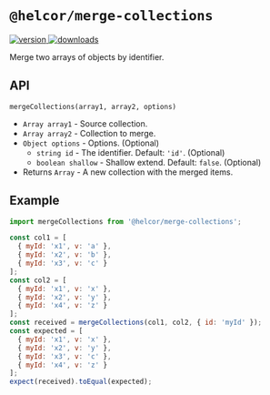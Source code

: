 # `@helcor/merge-collections`

<a href="https://npmjs.org/package/@helcor/merge-collections">
  <img src="https://img.shields.io/npm/v/@helcor/merge-collections.svg" alt="version" />
</a>
<a href="https://npmjs.org/package/@helcor/merge-collections">
  <img src="https://img.shields.io/npm/dm/@helcor/merge-collections.svg" alt="downloads" />
</a>

Merge two arrays of objects by identifier.

## API

`mergeCollections(array1, array2, options)`

- `Array array1` - Source collection.
- `Array array2` - Collection to merge.
- `Object options` - Options. (Optional)
  - `string id` - The identifier. Default: `'id'`. (Optional)
  - `boolean shallow` - Shallow extend. Default: `false`. (Optional)
- Returns `Array` - A new collection with the merged items.

## Example

```js
import mergeCollections from '@helcor/merge-collections';

const col1 = [
  { myId: 'x1', v: 'a' },
  { myId: 'x2', v: 'b' },
  { myId: 'x3', v: 'c' }
];
const col2 = [
  { myId: 'x1', v: 'x' },
  { myId: 'x2', v: 'y' },
  { myId: 'x4', v: 'z' }
];
const received = mergeCollections(col1, col2, { id: 'myId' });
const expected = [
  { myId: 'x1', v: 'x' },
  { myId: 'x2', v: 'y' },
  { myId: 'x3', v: 'c' },
  { myId: 'x4', v: 'z' }
];
expect(received).toEqual(expected);
```
